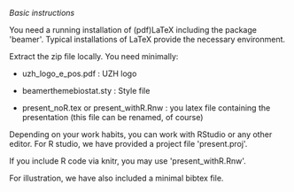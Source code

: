 _Basic instructions_

You need a running installation of (pdf)LaTeX including the package 'beamer'. Typical installations of LaTeX provide the necessary environment.

Extract the zip file locally. You need minimally:

* uzh_logo_e_pos.pdf :     UZH logo
 
* beamerthemebiostat.sty : Style file

* present_noR.tex or present_withR.Rnw : you latex file containing the presentation
    (this file can be renamed, of course)


Depending on your work habits, you can work with RStudio or any other editor. For R studio, we have provided a project file 'present.proj'.


If you include R code via knitr, you may use 'present_withR.Rnw'.

For illustration, we have also included a minimal bibtex file.

